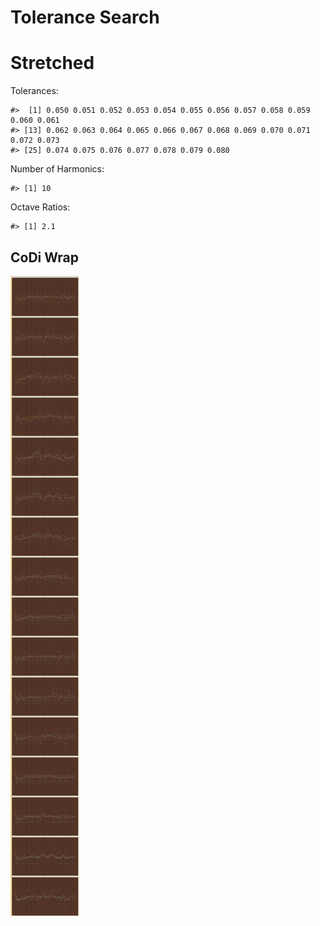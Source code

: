 Tolerance Search
================

# Stretched

Tolerances:

    #>  [1] 0.050 0.051 0.052 0.053 0.054 0.055 0.056 0.057 0.058 0.059 0.060 0.061
    #> [13] 0.062 0.063 0.064 0.065 0.066 0.067 0.068 0.069 0.070 0.071 0.072 0.073
    #> [25] 0.074 0.075 0.076 0.077 0.078 0.079 0.080

Number of Harmonics:

    #> [1] 10

Octave Ratios:

    #> [1] 2.1

## CoDi Wrap

![](../figures/tolerance_search/unnamed-chunk-12-1.png)<!-- -->
